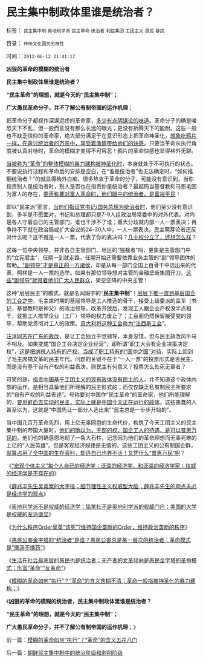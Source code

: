 # 民主集中制政体里谁是统治者？

标签： `民主集中制` `奥地利学派` `民主革命` `统治者` `利益集团` `工团主义` `愚民` `暴民` 

目录： `传统文化国民劣根性`

时间： `2012-06-12 21:41:17`

**凶狠的革命的模糊的统治者**

**民主集中制政体里谁是统治者？**

**“民主革命”的理想，就是今天的“民主集中制”；**

**广大愚民革命分子，并不了解公有制帝国的运作机理**；

把革命分子都视作深谋远虑的革命家，[多少有点阴谋论的味道](../../../2012/2/19/革命必须模糊，阴谋论必不可少；货币战争和转基因.md)。革命分子的确是唯恐天下不乱，但一般而言没有那么长远的眼光；更没有折腾天下的能耐。这些一般也不缺乏信仰的革命家，绝大部分满足于在意识形态上把革命神圣化，[就象吃鸦片一样，在声讨统治者的万恶中，享受着激情带给他们的快感](../../../2012/3/9/偷换概念，垄断语言，阻塞沟通.md)。只要当革命从执行角度被认真对待时，革命的模糊才变得不可容忍！鸦片的革命快感也显得格外无聊。

[当被称为“革命”的整体模糊的暴力建构被神圣化时](../../../2012/2/17/任何革命都是极端的，极端分子就是革命分子.md)，本身就处于不可执行的状态。不要说执行过程和革命后的安排是空白，在“谁是统治者”也无法确定时，“如何推翻统治者？”的就显得格外白痴。很多热衷于革命的分子，可能没有意识到，当你指责别人是统治者时，别人是否也在指责你是统治者？最起码当基督教和马恩毛因为富人的存在，[要声称要对富人革命时，他们眼中的统治者，是富裕平民](../../../2012/6/8/希特勒忽悠了德国人屠杀犹太人吗？毛左和纳粹的大脑急转弯.md)！

即以“民主派”而言，[当他们指证党书记/国务总理为统治者时](../../../2012/4/8/“道德治国”预定的和最终的替罪羊.md)，他们至少没有意识到，多半是不愿面对，书记和总理都只是7-9人组政治局常委中的对外代表。对内是各人守着自已的主管部门，谁也干涉不了谁；重大分歧就内部一人一票表决；再争持不下就在政治局或扩大会议的24-30人中，一人一票表决。民主萌芽论者还反对什么呢？这不就是一人一票，代表了你的表决吗？[几十权分立了，还想怎么样](../../../2009/5/25/魔戒！世界上根本没有绝对的权力～！.md)？

这每一位中央领导，并非各自主管部门、地区的“独裁者”吗，更象是主管部门中的“立宪君主”，任期一到就走路，任期开始还需要依靠业务主管的“副”领导团体的帮助[。“副领导”才是真正的一方诸侯](../../../2012/3/24/任何革命与基层民主进程无关.md)，却是从每一部门全国上百骨干中选出来的代表，照样是一人一票的选举。如果有那位领导想对主管的金融垄断集团开刀，[这些“副领导”就带着他们广大人民群众](../../../2011/12/1/后发劣势的N个陷阱；人民群众不是正义的象征.md)，架空空降的中央主管！

这种“层层民主”的模式，就是名闻瑕宇的“**民主集中制**”！[层层下推一直到基层国企的工会之中](http://darthvad.blog.sohu.com/130601664.html)，毛主席时期的基层领导是工人推选的骨干，接受上级委派的监军（书记，基督教时是神父）的政治领导。改革开放后，发现工人跟企业产权没半点相干，就把工人推举企业（工厂）领导的权力废止了；工会而仍然保留接受党的领导，帮助党贯彻对工人的政策。[意大利将这种工会称为“法西斯工会](../../../2012/6/5/法西斯主义“杯酒释工权”,政府代行工会职能.md)”。

[汪洋同志在广东的政改](../../../2012/6/6/汪洋同志的“工会选举”不是“社区自治”.md)，是让工会独立于党领导，本身没错，但与民主政改风牛马不相及。如果变成“国企工会决定企业经营”，即所谓“职工大会有企业决策决定权”，[这是把纳税人持有的产权，当成了职工持有的“国中之国”对待](../../../2009/8/8/抵扣工人收入的“工人翻身做了企业的主人”.md)，实际上回到了毛主席搞文革的民主年代。问题的关键不在于“一人一票”的投票形式是否民主，而是没有基于自有产权的利益表决，则民主有何意义？投票怎么处死无辜者？

可笑的是，[指责中国基于工团主义的现有政体没有民主的人](../../../2012/6/2/工团主义混淆了工会，私有制企业和中世纪行会.md)，并不知道这个政体内部的运作，是相当具备他们所理解的民主形式的；而仅仅缺乏私有制民主所要求的“自有产权的利益表述”。号称要对中国作“民主革命”的革命家，他们所能理解的，[要用鲜血去实现的民主，实际上就是中国今天正在运行的政体](../../../2010/1/18/被中国文化反对的民主就是公有制本身.md)。这些愚蠢的人甚至以为，这就是“中国先让一部分人选出来”“民主总是一步步开始的”。

当中国几百万革命先烈，用上亿无辜同胞的生命代价，构筑了今天工团主义的民主集中制的帝国大厦时，[他们的确以为，干部的权，国企工人的待遇，是可以普惠万民的](../../../2009/8/10/主要矛盾很可能就是体制内外的矛盾.md)。他们也的确感恩地砌了一条大石柱，记念因为他们的革命理想而无辜死难的上亿的“人民英雄”。但是客观经济规律是无情的。这些工团主义的公有制国企群，[就算占用了全中国的生存资料，却连自已也养不活！又凭什么“普惠万民”呢](../../../2009/8/8/国民福利缺失是因为国企是社会的负资产.md)？

《[“宏观个体主义”每个人自已的经济学；泛滥的经济学，和泛滥的经济学家；权威的经济学是不存在的](../../../2012/6/9/每个人都可以拥有自已的经济学.md)》

《[薛兆丰先生吴英案的大字报；细节理性主义权威型大脑；薛兆丰先生的观点未必是经济学的观点](../../../2012/6/10/薛兆丰先生的权威型大脑和吴英案的大字报.md)》

《[奥地利学派不是权威的经济学；铅笔社不是奥地利学派的权威门户；美国的大学是权威的左派堡垒](../../../2012/6/10/奥地利学派不是权威的经济学；铅笔社不是权威的门户；.md)》

《[为什么秩序Order吴英“该死”?维持国企垄断的Order，维持政治垄断的秩序](../../../2012/6/10/为什么金融秩序Order吴英该死.md)》

《[愚民公害金字塔的“统治者”是谁？愚民公害总是某一层次的统治者；革命模式是“换汤不换药”](../../../2012/6/11/愚民公害总是某一层次的统治者；.md)》

《[生活在社会最底层的愚民也是统治者；无产者的文革倾向是愚民金字塔的革命模式；仇富“革命”“反革命”](../../../2012/6/11/生活在社会最底层的愚民也是统治者.md)》

《[模糊的革命如何“执行”？“革命”的含义含糊不清；革命一般指被神圣化的暴力建构；](../../../2012/6/12/模糊的革命如何“执行”？“革命”的含义五花八门.md)》

《**凶狠的革命的模糊的统治者，民主集中制政体里谁是统治者？**

**“民主革命”的理想，就是今天的“民主集中制”；**

**广大愚民革命分子，并不了解公有制帝国的运作机理**；》



前一篇：[模糊的革命如何“执行”？“革命”的含义五花八门](../../../2012/6/12/模糊的革命如何“执行”？“革命”的含义五花八门.md)

后一篇：[朝鲜民主集中制中的统治阶级和剥削阶级](../../../2012/6/12/朝鲜民主集中制中的统治阶级和剥削阶级.md)